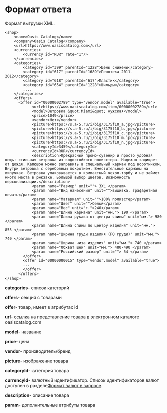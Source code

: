 # Формат ответа

Формат выгрузки XML.

```text
<shop>
    <name>Oasis Catalog</name>
    <company>Oasis Catalog</company>
    <url>https://www.oasiscatalog.com</url>
    <currencies>
        <currency id="RUR" rate="1"/>
    </currencies>
    <categories>
        <category id="399" parentId="1228">Цены снижены</category>
        <category id="617" parentId="1689">Пенотека 2011-2012</category>
        <category id="618" parentId="617">Пластик</category>
        <category id="654" parentId="1228">Шильды</category>
        ....
    </categories>
    <offers>
      <offer id="00000002789" type="vendor.model" available="true">
            <url>https://www.oasiscatalog.com/item/00000002789</url>
            <model>Ветровка &quot;Miami&quot; мужская</model>
            <price>1049</price>
            <vendor>Нет</vendor>
            <picture>https://s.a-5.ru/i/big/3175f10_a.jpg</picture>
            <picture>https://s.a-5.ru/i/big/3175f10_b.jpg</picture>
            <picture>https://s.a-5.ru/i/big/3175f10_c.jpg</picture>
            <picture>https://s.a-5.ru/i/big/3175f10_m.jpg</picture>
            <picture>https://s.a-5.ru/i/big/3175f10_n.jpg</picture>
            <categoryId>3459</categoryId>
            <currencyId>RUR</currencyId>
            <description>Прекрасный промо-сувенир и просто удобная вещь: стильная ветровка из водостойкого полиэстера. Надежно защищает от дождя. Капюшон можно заправить в специальный карман под воротником. Внутри ветровка с серебряным покрытием. Вместительные карманы на липучках. Ветровка упаковывается в компактный чехол-торбу и не займет много места в рюкзаке. Большой выбор цветов. Возможность персонализации.</description>
            <param name="Размер" unit=""> 3XL </param>
            <param name="Вид нанесения" unit="">вышивка, трафаретная печать</param>
            <param name="Материал" unit="">100% полиэстер</param>
            <param name="Цвет" unit="">белый</param>
            <param name="Вес" unit="г.">240</param>
            <param name="Длина кармана" unit="мм."> 190 </param>
            <param name="Длина рукава от центра спины" unit="мм."> 980 </param>
            <param name="Длина спины по центру изделия" unit="мм."> 855 </param>
            <param name="Ширина груди изделия (ПО груди)" unit="мм."> 740 </param>
            <param name="Ширина низа изделия" unit="мм."> 740 </param>
            <param name="Обхват шеи" unit="мм."> 480-490 </param>
            <param name="Российский размер" unit=""> 54 </param>
        </offer>
        <offer id="00000000015" type="vendor.model" available="true">
        ...
        </offer>
      </offers>
</shop>
```

**categories**- список категорий

**offers**- секция с товарами

**offer**- товар, имеет в атрибутах id

**url**- ссылка на представление товара в электронном каталоге oasiscatalog.com

**model**- название

**price**- цена

**vendor**- производитель/бренд

**picture**- изображение товара

**categoryId**- категория товара

**currencyId**- валютный идентификатор. Список идентификаторов валют доступен в разделе[Формат валют в запросе](format-otveta.md).

**description**- описание товара

**param**- дополнительные атрибуты товара

